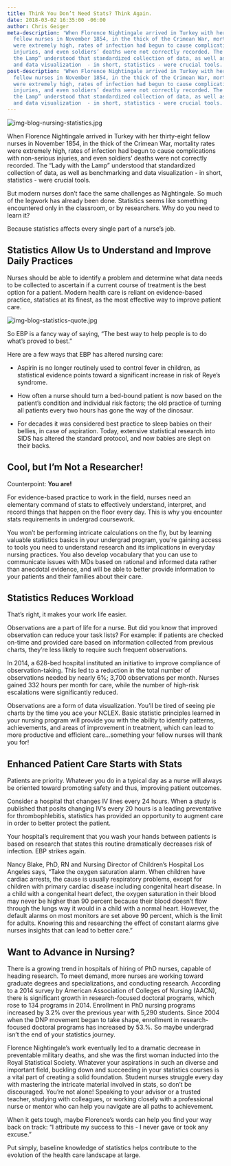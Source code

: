```yaml
---
title: Think You Don’t Need Stats? Think Again.
date: 2018-03-02 16:35:00 -06:00
author: Chris Geiger
meta-description: 'When Florence Nightingale arrived in Turkey with her thirty-eight
  fellow nurses in November 1854, in the thick of the Crimean War, mortality rates
  were extremely high, rates of infection had begun to cause complications with non-serious
  injuries, and even soldiers’ deaths were not correctly recorded. The “Lady with
  the Lamp” understood that standardized collection of data, as well as benchmarking
  and data visualization  - in short, statistics - were crucial tools. '
post-description: 'When Florence Nightingale arrived in Turkey with her thirty-eight
  fellow nurses in November 1854, in the thick of the Crimean War, mortality rates
  were extremely high, rates of infection had begun to cause complications with non-serious
  injuries, and even soldiers’ deaths were not correctly recorded. The “Lady with
  the Lamp” understood that standardized collection of data, as well as benchmarking
  and data visualization  - in short, statistics - were crucial tools. '
---
```


![img-blog-nursing-statistics.jpg](/blog/uploads/img-blog-nursing-statistics.jpg)

When Florence Nightingale arrived in Turkey with her thirty-eight fellow nurses in November 1854, in the thick of the Crimean War, mortality rates were extremely high, rates of infection had begun to cause complications with non-serious injuries, and even soldiers’ deaths were not correctly recorded. The “Lady with the Lamp” understood that standardized collection of data, as well as benchmarking and data visualization  - in short, statistics - were crucial tools. 

But modern nurses don’t face the same challenges as Nightingale. So much of the legwork has already been done. Statistics seems like something encountered only in the classroom, or by researchers. Why do you need to learn it?

Because statistics affects every single part of a nurse’s job.

## Statistics Allow Us to Understand and Improve Daily Practices

Nurses should be able to identify a problem and determine what data needs to be collected to ascertain if a current course of treatment is the best option for a patient. Modern health care is reliant on evidence-based practice, statistics at its finest, as the most effective way to improve patient care. 

![img-blog-statistics-quote.jpg](/blog/uploads/img-blog-statistics-quote.jpg)

So EBP is a fancy way of saying, “The best way to help people is to do what’s proved to best.”

Here are a few ways that EBP has altered nursing care:

- Aspirin is no longer routinely used to control fever in children, as statistical evidence points toward a significant increase in risk of Reye’s syndrome.

- How often a nurse should turn a bed-bound patient is now based on the patient’s condition and individual risk factors; the old practice of turning all patients every two hours has gone the way of the dinosaur.

- For decades it was considered best practice to sleep babies on their bellies, in case of aspiration. Today, extensive statistical research into SIDS has altered the standard protocol, and now babies are slept on their backs.

## Cool, but I’m Not a Researcher!

Counterpoint: **You are!**

For evidence-based practice to work in the field, nurses need an elementary command of stats to effectively understand, interpret, and record things that happen on the floor every day. This is why you encounter stats requirements in undergrad coursework.

You won’t be performing intricate calculations on the fly, but by learning valuable statistics basics in your undergrad program, you’re gaining access to tools you need to understand research and its implications in everyday nursing practices. You also develop vocabulary that you can use to communicate issues with MDs based on rational and informed data rather than anecdotal evidence, and will be able to better provide information to your patients and their families about their care.

## Statistics Reduces Workload

That’s right, it makes your work life easier.

Observations are a part of life for a nurse. But did you know that improved observation can reduce your task lists? For example: if patients are checked on-time and provided care based on information collected from previous charts, they’re less likely to require such frequent observations.

In 2014, a 628-bed hospital instituted an initiative to improve compliance of observation-taking. This led to a reduction in the total number of observations needed by nearly 6%; 3,700 observations per month. Nurses gained 332 hours per month for care, while the number of high-risk escalations were significantly reduced. 

Observations are a form of data visualization. You’ll be tired of seeing pie charts by the time you ace your NCLEX. Basic statistic principles learned in your nursing program will provide you with the ability to identify patterns, achievements, and areas of improvement in treatment, which can lead to more productive and efficient care...something your fellow nurses will thank you for!

## Enhanced Patient Care Starts with Stats

Patients are priority. Whatever you do in a typical day as a nurse will always be oriented toward promoting safety and thus, improving patient outcomes. 

Consider a hospital that changes IV lines every 24 hours. When a study is published that posits changing IV’s every 20 hours is a leading preventative for thrombophlebitis, statistics has provided an opportunity to augment care in order to better protect the patient.

Your hospital’s requirement that you wash your hands between patients is based on research that states this routine dramatically decreases risk of infection. EBP strikes again.

Nancy Blake, PhD, RN and Nursing Director of Children’s Hospital Los Angeles says, “Take the oxygen saturation alarm. When children have cardiac arrests, the cause is usually respiratory problems, except for children with primary cardiac disease including congenital heart disease. In a child with a congenital heart defect, the oxygen saturation in their blood may never be higher than 90 percent because their blood doesn’t flow through the lungs way it would in a child with a normal heart. However, the default alarms on most monitors are set above 90 percent, which is the limit for adults. Knowing this and researching the effect of constant alarms give nurses insights that can lead to better care.”

## Want to Advance in Nursing? 

There is a growing trend in hospitals of hiring of PhD nurses, capable of heading research. To meet demand, more nurses are working toward graduate degrees and specializations, and conducting research. According to a 2014 survey by American Association of Colleges of Nursing (AACN), there is significant growth in research-focused doctoral programs, which rose to 134 programs in 2014. Enrollment in PhD nursing programs increased by 3.2% over the previous year with 5,290 students. Since 2004 when the DNP movement began to take shape, enrollment in research-focused doctoral programs has increased by 53.%. So maybe undergrad isn’t the end of your statistics journey. 

Florence Nightingale’s work eventually led to a dramatic decrease in preventable military deaths, and she was the first woman inducted into the Royal Statistical Society. Whatever your aspirations in such an diverse and important field, buckling down and succeeding in your statistics courses is a vital part of creating a solid foundation. Student nurses struggle every day with mastering the intricate material involved in stats, so don’t be discouraged. You’re not alone! Speaking to your advisor or a trusted teacher, studying with colleagues, or working closely with a professional nurse or mentor who can help you navigate are all paths to achievement.

When it gets tough, maybe Florence’s words can help you find your way back on track: “I attribute my success to this - I never gave or took any excuse.”

Put simply, baseline knowledge of statistics helps contribute to the evolution of the health care landscape at large.
